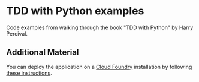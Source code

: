 # TDD with Python examples

Code examples from walking through the book "TDD with Python" by Harry Percival.

## Additional Material
You can deploy the application on a [Cloud Foundry](http://cloudfoundry.org) installation 
by following [these instructions](https://www.ianhuston.net/2017/10/bringing-django-to-cloud-foundry/).
